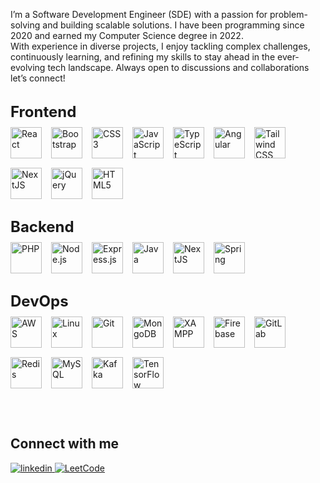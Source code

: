 I’m a Software Development Engineer (SDE) with a passion for problem-solving and building scalable solutions. I have been programming since 2020 and earned my Computer Science degree in 2022.<br>
With experience in diverse projects, I enjoy tackling complex challenges, continuously learning, and refining my skills to stay ahead in the ever-evolving tech landscape. Always open to discussions and collaborations<br>let’s connect!  
  

<br/>  
<head>
  <style>
    .skills-section {
      margin-bottom: 30px;
    }
    .skills-title {
      font-size: 24px;
      font-weight: bold;
      margin-bottom: 10px;
    }
    .skills-container {
      display: flex;
      align-items: center;
      flex-wrap: wrap;
      gap: 15px; /* Adjust spacing between icons */
    }
    .skills-container img {
      height: 50px; /* Fixed height */
      max-width: 50px; /* Ensures icons don't get too large */
    }
  </style>
</head>




<div class="skills-section">
  <div class="skills-title">Frontend</div>
  <div class="skills-container">
    <img src="https://profilinator.rishav.dev/skills-assets/react-original-wordmark.svg" alt="React" />
    <img src="https://profilinator.rishav.dev/skills-assets/bootstrap-plain.svg" alt="Bootstrap" />
    <img src="https://profilinator.rishav.dev/skills-assets/css3-original-wordmark.svg" alt="CSS3" />
    <img src="https://profilinator.rishav.dev/skills-assets/javascript-original.svg" alt="JavaScript" />
    <img src="https://profilinator.rishav.dev/skills-assets/typescript-original.svg" alt="TypeScript" />
    <img src="https://profilinator.rishav.dev/skills-assets/angularjs-original.svg" alt="Angular" />
    <img src="https://profilinator.rishav.dev/skills-assets/tailwindcss.svg" alt="Tailwind CSS" />
    <img src="https://profilinator.rishav.dev/skills-assets/nextjs.png" alt="NextJS" />
    <img src="https://profilinator.rishav.dev/skills-assets/jquery.png" alt="jQuery" />
    <img src="https://profilinator.rishav.dev/skills-assets/html5-original-wordmark.svg" alt="HTML5" />
  </div>
</div>

<div class="skills-section">
  <div class="skills-title">Backend</div>
  <div class="skills-container">
    <img src="https://profilinator.rishav.dev/skills-assets/php-original.svg" alt="PHP" />
    <img src="https://profilinator.rishav.dev/skills-assets/nodejs-original-wordmark.svg" alt="Node.js" />
    <img src="https://profilinator.rishav.dev/skills-assets/express-original-wordmark.svg" alt="Express.js" />
    <img src="https://profilinator.rishav.dev/skills-assets/java-original-wordmark.svg" alt="Java" />
    <img src="https://profilinator.rishav.dev/skills-assets/nextjs.png" alt="NextJS" />
    <img src="https://profilinator.rishav.dev/skills-assets/springio-icon.svg" alt="Spring" />
  </div>
</div>

<div class="skills-section">
  <div class="skills-title">DevOps</div>
  <div class="skills-container">
    <img src="https://profilinator.rishav.dev/skills-assets/amazonwebservices-original-wordmark.svg" alt="AWS" />
    <img src="https://profilinator.rishav.dev/skills-assets/linux-original.svg" alt="Linux" />
    <img src="https://profilinator.rishav.dev/skills-assets/git-scm-icon.svg" alt="Git" />
    <img src="https://profilinator.rishav.dev/skills-assets/mongodb-original-wordmark.svg" alt="MongoDB" />
    <img src="https://profilinator.rishav.dev/skills-assets/xampp.png" alt="XAMPP" />
    <img src="https://profilinator.rishav.dev/skills-assets/firebase.png" alt="Firebase" />
    <img src="https://profilinator.rishav.dev/skills-assets/gitlab.svg" alt="GitLab" />
    <img src="https://profilinator.rishav.dev/skills-assets/redis-original-wordmark.svg" alt="Redis" />
    <img src="https://profilinator.rishav.dev/skills-assets/mysql-original-wordmark.svg" alt="MySQL" />
    <img src="https://profilinator.rishav.dev/skills-assets/apache_kafka-icon.svg" alt="Kafka" />
    <img src="https://profilinator.rishav.dev/skills-assets/tensorflow-icon.svg" alt="TensorFlow" />
  </div>
</div>


<br/>  


## Connect with me  
<a href="https://linkedin.com/in/https://www.linkedin.com/in/abhishek-sharma-07481520a/" target="_blank">
<img src=https://img.shields.io/badge/linkedin-%231E77B5.svg?&style=for-the-badge&logo=linkedin&logoColor=white alt=linkedin style="margin-bottom: 5px;" />
</a>
<a href="https://leetcode.com/u/abhishek_karlex/" target="_blank">
  <img src="https://img.shields.io/badge/LeetCode-%23FFA116.svg?&style=for-the-badge&logo=leetcode&logoColor=white" alt="LeetCode" style="margin-bottom: 5px;" />
</a>
  

